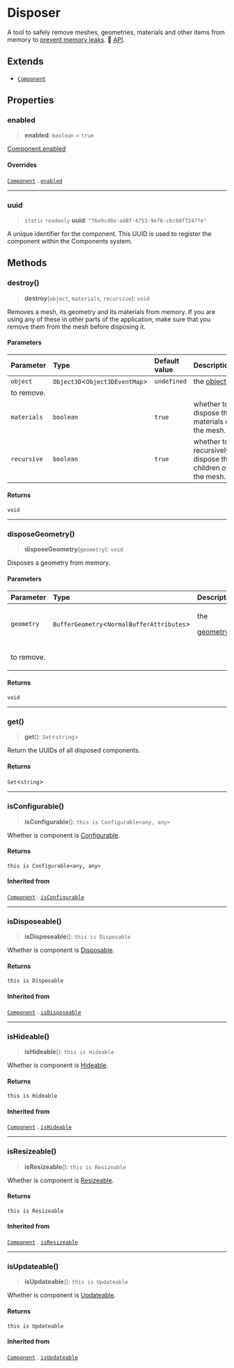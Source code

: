 # Disposer

A tool to safely remove meshes, geometries, materials and other items from memory to [prevent memory leaks](https://threejs.org/docs/#manual/en/introduction/How-to-dispose-of-objects). 📘 [API](https://docs.thatopen.com/api/@thatopen/components/classes/Disposer).

## Extends

- [`Component`](Component.md)

## Properties

### enabled

> **enabled**: `boolean` = `true`

[Component.enabled](Component.md#enabled)

#### Overrides

[`Component`](Component.md) . [`enabled`](Component.md#enabled)

***

### uuid

> `static` `readonly` **uuid**: `"76e9cd8e-ad8f-4753-9ef6-cbc60f7247fe"`

A unique identifier for the component.
This UUID is used to register the component within the Components system.

## Methods

### destroy()

> **destroy**(`object`, `materials`, `recursive`): `void`

Removes a mesh, its geometry and its materials from memory. If you are
using any of these in other parts of the application, make sure that you
remove them from the mesh before disposing it.

#### Parameters

| Parameter | Type | Default value | Description |
| :------ | :------ | :------ | :------ |
| `object` | `Object3D`\<`Object3DEventMap`\> | `undefined` | the [object](https://threejs.org/docs/#api/en/core/Object3D) to remove. |
| `materials` | `boolean` | `true` | whether to dispose the materials of the mesh. |
| `recursive` | `boolean` | `true` | whether to recursively dispose the children of the mesh. |

#### Returns

`void`

***

### disposeGeometry()

> **disposeGeometry**(`geometry`): `void`

Disposes a geometry from memory.

#### Parameters

| Parameter | Type | Description |
| :------ | :------ | :------ |
| `geometry` | `BufferGeometry`\<`NormalBufferAttributes`\> | <p>the</p><p>[geometry](https://threejs.org/docs/#api/en/core/BufferGeometry)</p><p> to remove.</p> |

#### Returns

`void`

***

### get()

> **get**(): `Set`\<`string`\>

Return the UUIDs of all disposed components.

#### Returns

`Set`\<`string`\>

***

### isConfigurable()

> **isConfigurable**(): `this is Configurable<any, any>`

Whether is component is [Configurable](../interfaces/Configurable.md).

#### Returns

`this is Configurable<any, any>`

#### Inherited from

[`Component`](Component.md) . [`isConfigurable`](Component.md#isconfigurable)

***

### isDisposeable()

> **isDisposeable**(): `this is Disposable`

Whether is component is [Disposable](../interfaces/Disposable.md).

#### Returns

`this is Disposable`

#### Inherited from

[`Component`](Component.md) . [`isDisposeable`](Component.md#isdisposeable)

***

### isHideable()

> **isHideable**(): `this is Hideable`

Whether is component is [Hideable](../interfaces/Hideable.md).

#### Returns

`this is Hideable`

#### Inherited from

[`Component`](Component.md) . [`isHideable`](Component.md#ishideable)

***

### isResizeable()

> **isResizeable**(): `this is Resizeable`

Whether is component is [Resizeable](../interfaces/Resizeable.md).

#### Returns

`this is Resizeable`

#### Inherited from

[`Component`](Component.md) . [`isResizeable`](Component.md#isresizeable)

***

### isUpdateable()

> **isUpdateable**(): `this is Updateable`

Whether is component is [Updateable](../interfaces/Updateable.md).

#### Returns

`this is Updateable`

#### Inherited from

[`Component`](Component.md) . [`isUpdateable`](Component.md#isupdateable)
